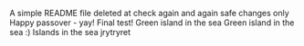 A simple README file
deleted at
check again
and again
safe changes only
Happy passover - yay!
Final test!
Green island in the sea
Green island in the sea :)
Islands in the sea
jrytryret
